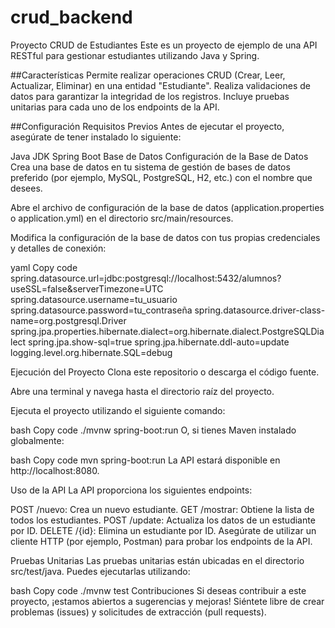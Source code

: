 # crud_backend
Proyecto CRUD de Estudiantes
Este es un proyecto de ejemplo de una API RESTful para gestionar estudiantes utilizando Java y Spring.

##Características
Permite realizar operaciones CRUD (Crear, Leer, Actualizar, Eliminar) en una entidad "Estudiante".
Realiza validaciones de datos para garantizar la integridad de los registros.
Incluye pruebas unitarias para cada uno de los endpoints de la API.

##Configuración
Requisitos Previos
Antes de ejecutar el proyecto, asegúrate de tener instalado lo siguiente:

Java JDK
Spring Boot
Base de Datos
Configuración de la Base de Datos
Crea una base de datos en tu sistema de gestión de bases de datos preferido (por ejemplo, MySQL, PostgreSQL, H2, etc.) con el nombre que desees.

Abre el archivo de configuración de la base de datos (application.properties o application.yml) en el directorio src/main/resources.

Modifica la configuración de la base de datos con tus propias credenciales y detalles de conexión:

yaml
Copy code
spring.datasource.url=jdbc:postgresql://localhost:5432/alumnos?useSSL=false&serverTimezone=UTC
spring.datasource.username=tu_usuario
spring.datasource.password=tu_contraseña
spring.datasource.driver-class-name=org.postgresql.Driver
spring.jpa.properties.hibernate.dialect=org.hibernate.dialect.PostgreSQLDialect
spring.jpa.show-sql=true
spring.jpa.hibernate.ddl-auto=update
logging.level.org.hibernate.SQL=debug

Ejecución del Proyecto
Clona este repositorio o descarga el código fuente.

Abre una terminal y navega hasta el directorio raíz del proyecto.

Ejecuta el proyecto utilizando el siguiente comando:

bash
Copy code
./mvnw spring-boot:run
O, si tienes Maven instalado globalmente:

bash
Copy code
mvn spring-boot:run
La API estará disponible en http://localhost:8080.

Uso de la API
La API proporciona los siguientes endpoints:

POST /nuevo: Crea un nuevo estudiante.
GET /mostrar: Obtiene la lista de todos los estudiantes.
POST /update: Actualiza los datos de un estudiante por ID.
DELETE /{id}: Elimina un estudiante por ID.
Asegúrate de utilizar un cliente HTTP (por ejemplo, Postman) para probar los endpoints de la API.

Pruebas Unitarias
Las pruebas unitarias están ubicadas en el directorio src/test/java. Puedes ejecutarlas utilizando:

bash
Copy code
./mvnw test
Contribuciones
Si deseas contribuir a este proyecto, ¡estamos abiertos a sugerencias y mejoras! Siéntete libre de crear problemas (issues) y solicitudes de extracción (pull requests).

